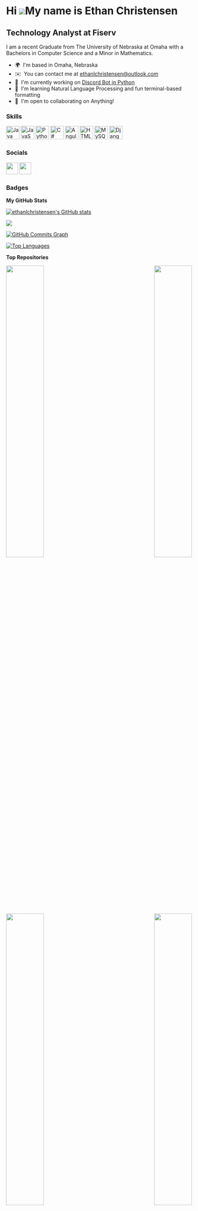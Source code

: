 Hi ![](https://user-images.githubusercontent.com/18350557/176309783-0785949b-9127-417c-8b55-ab5a4333674e.gif)My name is Ethan Christensen
=========================================================================================================================================

Technology Analyst at Fiserv
----------------------------
I am a recent Graduate from The University of Nebraska at Omaha with a Bachelors in Computer Science and a Minor in Mathematics.

* 🌍  I'm based in Omaha, Nebraska
* ✉️  You can contact me at [ethanlchristensen@outlook.com](mailto:ethanlchristensen@outlook.com)
* 🚀  I'm currently working on [Discord Bot in Python](https://github.com/FNBBDevs/DiscordBot)
* 🧠  I'm learning Natural Language Processing and fun terminal-based formatting
* 🤝  I'm open to collaborating on Anything!

### Skills


<p align="left">
<a href="https://www.oracle.com/java/" target="_blank" rel="noreferrer"><img src="https://raw.githubusercontent.com/danielcranney/readme-generator/main/public/icons/skills/java-colored.svg" width="36" height="36" alt="Java" /></a>
<a href="https://developer.mozilla.org/en-US/docs/Web/JavaScript" target="_blank" rel="noreferrer"><img src="https://raw.githubusercontent.com/danielcranney/readme-generator/main/public/icons/skills/javascript-colored.svg" width="36" height="36" alt="JavaScript" /></a>
<a href="https://www.python.org/" target="_blank" rel="noreferrer"><img src="https://raw.githubusercontent.com/danielcranney/readme-generator/main/public/icons/skills/python-colored.svg" width="36" height="36" alt="Python" /></a>
<a href="https://docs.microsoft.com/en-us/dotnet/csharp/" target="_blank" rel="noreferrer"><img src="https://raw.githubusercontent.com/danielcranney/readme-generator/main/public/icons/skills/csharp-colored.svg" width="36" height="36" alt="C#" /></a>
<a href="https://angular.io/" target="_blank" rel="noreferrer"><img src="https://raw.githubusercontent.com/danielcranney/readme-generator/main/public/icons/skills/angularjs-colored.svg" width="36" height="36" alt="Angular" /></a>
<a href="https://developer.mozilla.org/en-US/docs/Glossary/HTML5" target="_blank" rel="noreferrer"><img src="https://raw.githubusercontent.com/danielcranney/readme-generator/main/public/icons/skills/html5-colored.svg" width="36" height="36" alt="HTML5" /></a>
<a href="https://www.mysql.com/" target="_blank" rel="noreferrer"><img src="https://raw.githubusercontent.com/danielcranney/readme-generator/main/public/icons/skills/mysql-colored.svg" width="36" height="36" alt="MySQL" /></a>
<a href="https://www.djangoproject.com/" target="_blank" rel="noreferrer"><img src="https://raw.githubusercontent.com/danielcranney/readme-generator/main/public/icons/skills/django-colored-dark.svg" width="36" height="36" alt="Django" /></a>
</p>


### Socials

<p align="left"> <a href="https://www.github.com/ethanlchristensen" target="_blank" rel="noreferrer"><img src="https://raw.githubusercontent.com/danielcranney/readme-generator/main/public/icons/socials/github-dark.svg" width="32" height="32" /></a> <a href="https://www.linkedin.com/in/ethanchristensen" target="_blank" rel="noreferrer"><img src="https://raw.githubusercontent.com/danielcranney/readme-generator/main/public/icons/socials/linkedin.svg" width="32" height="32" /></a></p>

### Badges

<b>My GitHub Stats</b>

<a href="http://www.github.com/ethanlchristensen"><img src="https://github-readme-stats.vercel.app/api?username=ethanlchristensen&show_icons=true&hide=&count_private=true&title_color=3382ed&text_color=ffffff&icon_color=3382ed&bg_color=0f172a&hide_border=true&show_icons=true" alt="ethanlchristensen's GitHub stats" /></a>

<a href="http://www.github.com/ethanlchristensen"><img src="https://github-readme-streak-stats.herokuapp.com/?user=ethanlchristensen&stroke=ffffff&background=0f172a&ring=3382ed&fire=3382ed&currStreakNum=ffffff&currStreakLabel=3382ed&sideNums=ffffff&sideLabels=ffffff&dates=ffffff&hide_border=true" /></a>

<a href="http://www.github.com/ethanlchristensen"><img src="https://github-readme-activity-graph.cyclic.app/graph?username=ethanlchristensen&bg_color=0f172a&color=ffffff&line=3382ed&point=ffffff&area_color=0f172a&area=true&hide_border=true&custom_title=GitHub%20Commits%20Graph" alt="GitHub Commits Graph" /></a>

<a href="https://github.com/ethanlchristensen" align="left"><img src="https://github-readme-stats.vercel.app/api/top-langs/?username=ethanlchristensen&langs_count=10&title_color=3382ed&text_color=ffffff&icon_color=3382ed&bg_color=0f172a&hide_border=true&locale=en&custom_title=Top%20%Languages" alt="Top Languages" /></a>

<b>Top Repositories</b>

<div width="100%" align="center"><a href="https://github.com/ethanlchristensen/bruhanimate" align="left"><img align="left" width="45%" src="https://github-readme-stats.vercel.app/api/pin/?username=ethanlchristensen&repo=bruhanimate&title_color=3382ed&text_color=ffffff&icon_color=3382ed&bg_color=0f172a&hide_border=true&locale=en" /></a><a href="https://github.com/ethanlchristensen/bruhcolor" align="right"><img align="right" width="45%" src="https://github-readme-stats.vercel.app/api/pin/?username=ethanlchristensen&repo=bruhcolor&title_color=3382ed&text_color=ffffff&icon_color=3382ed&bg_color=0f172a&hide_border=true&locale=en" /></a></div><br /><br /><br /><br /><br /><br /><br />

<br /><br /><br /><br /><br />

<div width="100%" align="center"><a href="https://github.com/ethanlchristensen/threeJS_PathFinder" align="left"><img align="left" width="45%" src="https://github-readme-stats.vercel.app/api/pin/?username=ethanlchristensen&repo=threeJS_PathFinder&title_color=3382ed&text_color=ffffff&icon_color=3382ed&bg_color=0f172a&hide_border=true&locale=en" /></a><a href="https://github.com/ethanlchristensen/threeJS_Game_of_Life" align="right"><img align="right" width="45%" src="https://github-readme-stats.vercel.app/api/pin/?username=ethanlchristensen&repo=threeJS_Game_of_Life&title_color=3382ed&text_color=ffffff&icon_color=3382ed&bg_color=0f172a&hide_border=true&locale=en" /></a></div>
